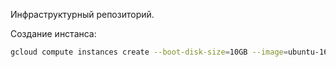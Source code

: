 Инфраструктурный репозиторий.

Создание инстанса:
``` sh
gcloud compute instances create --boot-disk-size=10GB --image=ubuntu-1604-xenial-v20170815a --image-project=ubuntu-os-cloud --machine-type=f1-micro --tags puma-server --restart-on-failure --zone=europe-west1-b reddit-app7 --metadata-from-file startup-script=startup_script.sh
```
